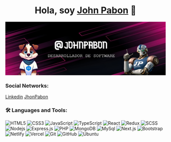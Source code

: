 <div align="center">
<h1 align="center">Hola, soy <a href="https://github.com/JohnPabon">John Pabon</a> 👋</h1>
</div>
<p align="center">
  <img align="center"  src="https://github.com/JohnPabon/JohnPabon/blob/main/assets/img/banner.jpeg" />
</p>

### Social Networks:
[Linkedin](https://img.shields.io/badge/LinkedIn-0077B5?style=for-the-badge&logo=linkedin&logoColor=white)  [JhonPabon](https://www.linkedin.com/in/jhon-pabon-893)


### 🛠️ Languages and Tools:
![HTML5](https://img.shields.io/badge/-HTML5-black?style=flat-square&logo=html5&logoColor=white)
![CSS3](https://img.shields.io/badge/-CSS3-black?style=flat-square&logo=css3)
![JavaScript](https://img.shields.io/badge/-JavaScript-black?style=flat-square&logo=javascript)
![TypeScript](https://img.shields.io/badge/-TypeScript-black?style=flat-square&logo=typescript)
![React](https://img.shields.io/badge/-React-black?style=flat-square&logo=react)
![Redux](https://img.shields.io/badge/-Redux-black?style=flat-square&logo=Redux)
![SCSS](https://img.shields.io/badge/-SCSS-black?style=flat-square&logo=SASS)
![Nodejs](https://img.shields.io/badge/-NodeJs-black?style=flat-square&logo=Node.js)
![Express.js](https://img.shields.io/badge/-Express-black?style=flat-square&logo=express)
![PHP](https://img.shields.io/badge/-PHP-black?style=flat-square&logo=php)
![MongoDB](https://img.shields.io/badge/-MongoDB-black?style=flat-square&logo=mongodb)
![MySql](https://img.shields.io/badge/-MySql-black?style=flat-square&logo=mysql)
![Next.js](https://img.shields.io/badge/-NextJs-black?style=flat-square&logo=Next.js)
![Bootstrap](https://img.shields.io/badge/-Bootstrap-black?style=flat-square&logo=bootstrap)
![Netlify](https://img.shields.io/badge/-Netlify-black?style=flat-square&logo=netlify)
![Vercel](https://img.shields.io/badge/-Vercel-black?style=flat-square&logo=vercel)
![Git](https://img.shields.io/badge/-Git-black?style=flat-square&logo=git)
![GitHub](https://img.shields.io/badge/-GitHub-black?style=flat-square&logo=github)
![Ubuntu](https://img.shields.io/badge/-Ubuntu-black?style=flat-square&logo=ubuntu)



<!-- https://dev.to/envoy_/150-badges-for-github-pnk -->
<!-- ![Firebase](https://img.shields.io/badge/-Firebase-black?style=flat-square&logo=Firebase) -->
<!-- ![Socket.io](https://img.shields.io/badge/-Socket-black?style=flat-square&logo=socket.io) -->
<!-- ![Meteor](https://img.shields.io/badge/-Meteor-black?style=flat-square&logo=Meteor) -->
<!-- ![Material_UI](https://img.shields.io/badge/-Material_UI-black?style=flat-square&logo=material-ui) -->
<!-- ![C++](https://img.shields.io/badge/-C-black?style=flat-square&logo=c) -->
<!-- ![Heroku](https://img.shields.io/badge/-Heroku-black?style=flat-square&logo=heroku) -->

